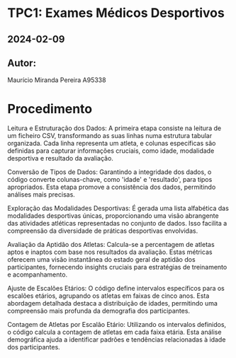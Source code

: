 # TPC1: Exames Médicos Desportivos
## 2024-02-09
## Autor:
Maurício Miranda Pereira
A95338

# Procedimento

Leitura e Estruturação dos Dados:
A primeira etapa consiste na leitura de um ficheiro CSV, transformando as suas linhas numa estrutura tabular organizada. Cada linha representa um atleta, e colunas específicas são definidas para capturar informações cruciais, como idade, modalidade desportiva e resultado da avaliação.

Conversão de Tipos de Dados:
Garantindo a integridade dos dados, o código converte colunas-chave, como 'idade' e 'resultado', para tipos apropriados. Esta etapa promove a consistência dos dados, permitindo análises mais precisas.

Exploração das Modalidades Desportivas:
É gerada uma lista alfabética das modalidades desportivas únicas, proporcionando uma visão abrangente das atividades atléticas representadas no conjunto de dados. Isso facilita a compreensão da diversidade de práticas desportivas envolvidas.

Avaliação da Aptidão dos Atletas:
Calcula-se a percentagem de atletas aptos e inaptos com base nos resultados da avaliação. Estas métricas oferecem uma visão instantânea do estado geral de aptidão dos participantes, fornecendo insights cruciais para estratégias de treinamento e acompanhamento.

Ajuste de Escalões Etários:
O código define intervalos específicos para os escalões etários, agrupando os atletas em faixas de cinco anos. Esta abordagem detalhada destaca a distribuição de idades, permitindo uma compreensão mais profunda da demografia dos participantes.

Contagem de Atletas por Escalão Etário:
Utilizando os intervalos definidos, o código calcula a contagem de atletas em cada faixa etária. Esta análise demográfica ajuda a identificar padrões e tendências relacionadas à idade dos participantes.